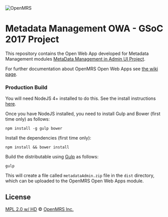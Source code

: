 <img src="https://cloud.githubusercontent.com/assets/668093/12567089/0ac42774-c372-11e5-97eb-00baf0fccc37.jpg" alt="OpenMRS"/>

# Metadata Management OWA  - GSoC 2017 Project

This repository contains the Open Web App developed for Metadata Management modules [MetaData Management in Admin UI Project](https://wiki.openmrs.org/display/projects/More+Metadata+Management+in+AdminUI).

For further documentation about OpenMRS Open Web Apps see [the wiki page](https://wiki.openmrs.org/display/docs/Open+Web+Apps+Module).

### Production Build

You will need NodeJS 4+ installed to do this. See the install instructions [here](https://nodejs.org/en/download/package-manager/).

Once you have NodeJS installed, you need to install Gulp and Bower (first time only) as follows:
````
npm install -g gulp bower
````

Install the dependencies (first time only):

```
npm install && bower install
```

Build the distributable using [Gulp](http://gulpjs.com/) as follows:

````
gulp
````

This will create a file called `metadataAdmin.zip` file in the `dist` directory, which can be uploaded to the OpenMRS Open Web Apps module.

## License

[MPL 2.0 w/ HD](http://openmrs.org/license/) © [OpenMRS Inc.](http://www.openmrs.org/)
